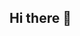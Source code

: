 ## Hi there 👋

<!--
**Juliastadnik-17/Juliastadnik-17** is a ✨ _special_ ✨ repository because its `README.md` (this file) appears on your GitHub profile.

Here are some ideas to get you started:

- 🔭 I’m currently working on: em um escritório...
- 🌱 I’m currently learning: conteudos novos  ...
- 👯 I’m looking to collaborate on: um mundo melhor...
- 🤔 I’m looking for help with: ...
- 💬 Ask me about: programação...
- 📫 How to reach me: ...
- 😄 Pronouns:Jãlia ...
- ⚡ Fun fact: sei ingles basico.
-->
